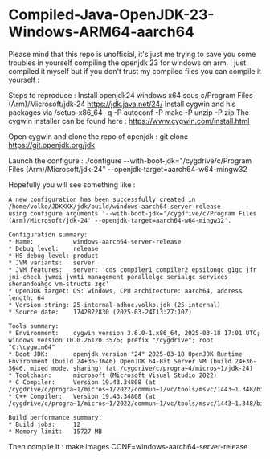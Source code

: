 # Compiled-Java-OpenJDK-23-Windows-ARM64-aarch64

Please mind that this repo is unofficial, it's just me trying to save you some troubles in yourself compiling the openjdk 23 for windows on arm.
I just compiled it myself but if you don't trust my compiled files you can compile it yourself :

Steps to reproduce :
Install openjdk24 windows x64  sous c/Program Files (Arm)/Microsoft/jdk-24 https://jdk.java.net/24/
Install cygwin and his packages via <path to Cygwin setup>/setup-x86_64 -q -P autoconf -P make -P unzip -P zip 
The cygwin installer can be found here : https://www.cygwin.com/install.html

Open cygwin and clone the repo of openjdk : git clone https://git.openjdk.org/jdk

Launch the configure :
./configure --with-boot-jdk="/cygdrive/c/Program Files (Arm)/Microsoft/jdk-24" --openjdk-target=aarch64-w64-mingw32

Hopefully you will see something like :
```
A new configuration has been successfully created in
/home/volko/JDKKKK/jdk/build/windows-aarch64-server-release
using configure arguments '--with-boot-jdk='/cygdrive/c/Program Files (Arm)/Microsoft/jdk-24' --openjdk-target=aarch64-w64-mingw32'.

Configuration summary:
* Name:           windows-aarch64-server-release
* Debug level:    release
* HS debug level: product
* JVM variants:   server
* JVM features:   server: 'cds compiler1 compiler2 epsilongc g1gc jfr jni-check jvmci jvmti management parallelgc serialgc services shenandoahgc vm-structs zgc'
* OpenJDK target: OS: windows, CPU architecture: aarch64, address length: 64
* Version string: 25-internal-adhoc.volko.jdk (25-internal)
* Source date:    1742822830 (2025-03-24T13:27:10Z)

Tools summary:
* Environment:    cygwin version 3.6.0-1.x86_64, 2025-03-18 17:01 UTC; windows version 10.0.26120.3576; prefix "/cygdrive"; root "C:\cygwin64"
* Boot JDK:       openjdk version "24" 2025-03-18 OpenJDK Runtime Environment (build 24+36-3646) OpenJDK 64-Bit Server VM (build 24+36-3646, mixed mode, sharing) (at /cygdrive/c/progra~4/micros~1/jdk-24)
* Toolchain:      microsoft (Microsoft Visual Studio 2022)
* C Compiler:     Version 19.43.34808 (at /cygdrive/c/progra~1/micros~1/2022/commun~1/vc/tools/msvc/1443~1.348/bin/hostx64/arm64/cl.exe)
* C++ Compiler:   Version 19.43.34808 (at /cygdrive/c/progra~1/micros~1/2022/commun~1/vc/tools/msvc/1443~1.348/bin/hostx64/arm64/cl.exe)

Build performance summary:
* Build jobs:     12
* Memory limit:   15727 MB
```
Then compile it :  make images CONF=windows-aarch64-server-release


